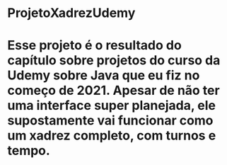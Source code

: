 # ProjetoXadrezUdemy
# Esse projeto é o resultado do capítulo sobre projetos do curso da Udemy sobre Java que eu fiz no começo de 2021. Apesar de não ter uma interface super planejada, ele supostamente vai funcionar como um xadrez completo, com turnos e tempo.
